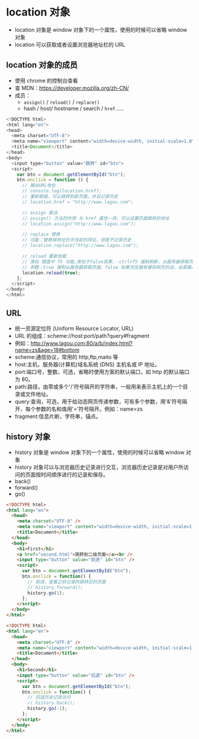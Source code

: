 # location 对象

- location 对象是 window 对象下的一个属性，使用的时候可以省略 window 对象
- location 可以获取或者设置浏览器地址栏的 URL

## location 对象的成员

- 使用 chrome 的控制台查看
- 查 MDN：https://developer.mozilla.org/zh-CN/
- 成员：
  - `assign()` / `reload()` / `replace()`
  - hash / host/ hostname / search / `href`……

```js
<!DOCTYPE html>
<html lang="en">
<head>
  <meta charset="UTF-8">
  <meta name="viewport" content="width=device-width, initial-scale=1.0">
  <title>Document</title>
</head>
<body>
  <input type="button" value="跳转" id="btn">
  <script>
    var btn = document.getElementById("btn");
    btn.onclick = function () {
      // 输出URL地址
      // console.log(location.href);
      // 重新赋值，可以跳转到新页面，并且记录历史
      // location.href = "http://www.lagou.com";

      // assign 委派
      // assign() 方法的作用 与 href 属性一样，可以设置页面跳转的地址
      // location.assign("http://www.lagou.com");

      // replace 替换
      // 功能：替换掉地址栏中当前的网址，但是不记录历史
      // location.replace("http://www.lagou.com");

      // reload 重新加载
      // 类似 键盘中 f5 功能,类似于false效果， ctrl+f5 强制刷新，从服务器获取页面，相当于 true 的效果
      // 参数：true 强制从服务器获取页面，false 如果浏览器有缓存网页的话，会直接从缓存中获取页面
      location.reload(true);
    };
  </script>
</body>
</html>
```

## URL

- 统一资源定位符 (Uniform Resource Locator, URL)
- URL 的组成：scheme://host:port/path?query#fragment
- 例如：http://www.lagou.com:80/a/b/index.html?name=zs&age=18#bottom
- scheme:通信协议，常用的 http,ftp,maito 等
- host:主机，服务器(计算机)域名系统 (DNS) 主机名或 IP 地址。
- port:端口号，整数，可选，省略时使用方案的默认端口，如 http 的默认端口为 80。
- path:路径，由零或多个'/'符号隔开的字符串，一般用来表示主机上的一个目录或文件地址。
- query:查询，可选，用于给动态网页传递参数，可有多个参数，用'&'符号隔开，每个参数的名和值用'='符号隔开。例如：name=zs
- fragment:信息片断，字符串，锚点。

## history 对象

- history 对象是 window 对象下的一个属性，使用的时候可以省略 window 对象
- history 对象可以与浏览器历史记录进行交互，浏览器历史记录是对用户所访问的页面按时间顺序进行的记录和保存。
- back()
- forward()
- go()

<CodeGroup>
  <CodeGroupItem title="first.html" active>

```html
<!DOCTYPE html>
<html lang="en">
  <head>
    <meta charset="UTF-8" />
    <meta name="viewport" content="width=device-width, initial-scale=1.0" />
    <title>Document</title>
  </head>
  <body>
    <h1>First</h1>
    <a href="second.html">跳转到二级页面</a><br />
    <input type="button" value="前进" id="btn" />
    <script>
      var btn = document.getElementById("btn");
      btn.onclick = function() {
        // 前进，查看之前记录的跳转后的页面
        // history.forward();
        history.go(1);
      };
    </script>
  </body>
</html>
```

  </CodeGroupItem>

  <CodeGroupItem title="second.html" >

```html
<!DOCTYPE html>
<html lang="en">
  <head>
    <meta charset="UTF-8" />
    <meta name="viewport" content="width=device-width, initial-scale=1.0" />
    <title>Document</title>
  </head>
  <body>
    <h1>Second</h1>
    <input type="button" value="后退" id="btn" />
    <script>
      var btn = document.getElementById("btn");
      btn.onclick = function() {
        // 回退历史记录访问
        // history.back();
        history.go(-1);
      };
    </script>
  </body>
</html>
```

  </CodeGroupItem>
</CodeGroup>
